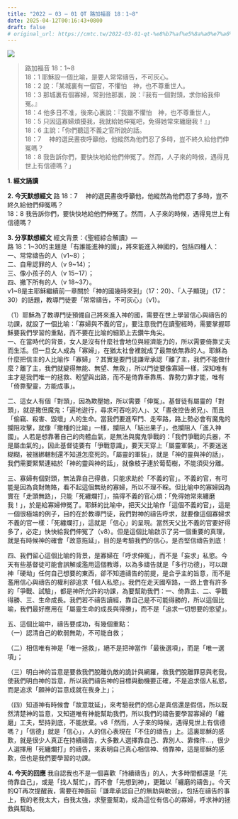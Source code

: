 ```yaml
---
title: "2022 – 03 – 01 QT 路加福音 18：1~8"
date: 2025-04-12T00:16:43+0800
draft: false
# original_url: https://cmtc.tw/2022-03-01-qt-%e8%b7%af%e5%8a%a0%e7%a6%8f%e9%9f%b3-18%ef%bc%9a18
---
```


![](/images/qt.jpg)
> 路加福音 18：1\~8  
> 18：1 耶穌設一個比喻，是要人常常禱告，不可灰心。  
> 18：2 說：「某城裏有一個官，不懼怕　神，也不尊重世人。  
> 18：3 那城裏有個寡婦，常到他那裏，說：『我有一個對頭，求你給我伸冤。』  
> 18：4 他多日不准，後來心裏說：『我雖不懼怕　神，也不尊重世人，  
> 18：5 只因這寡婦煩擾我，我就給她伸冤吧，免得她常來纏磨我！』」  
> 18：6 主說：「你們聽這不義之官所說的話。  
> 18：7 　神的選民晝夜呼籲他，他縱然為他們忍了多時，豈不終久給他們伸冤嗎？  
> 18：8 我告訴你們，要快快地給他們伸冤了。然而，人子來的時候，遇得見世上有信德嗎？」

**1. 經文誦讀**

**2.  今天默想經文**
路 18：7 　神的選民晝夜呼籲他，他縱然為他們忍了多時，豈不終久給他們伸冤嗎？  
18：8 我告訴你們，要快快地給他們伸冤了。然而，人子來的時候，遇得見世上有信德嗎？

**3. 分享默想經文**
經文背景：《聖經綜合解讀》—  
路 18：1\~30的主題是「有誰能進神的國」，將來能進入神國的，包括四種人：  
一、常常禱告的人（v1\~8）；  
二、自卑認罪的人（v 9\~14）；  
三、像小孩子的人（v 15\~17）；  
四、撇下所有的人（v 18\~37）。  
v1\~8是主耶穌繼續前一章關於「神的國幾時來到」（17：20）、「人子顯現」（17：30）的話題，教導門徒要「常常禱告，不可灰心」（v1）。

（1）耶穌為了教導門徒預備自己將來進入神的國，需要在世上學習信心與禱告的功課，就設了一個比喻：「寡婦與不義的官」，要注意我們在讀聖經時，需要掌握耶穌要我們學習的重點，而不要在比喻的細節上去鑽牛角尖。  
一、在當時代的背景，女人是沒有什麼社會地位與經濟能力的，所以需要倚靠丈夫而生活。但一旦女人成為「寡婦」，在猶太社會裡就成了最無依無靠的人。耶穌為什麼把信主的人比喻作「寡婦」？其實是要門徒謙卑承認「離了主，我們不能做什麼？離了主，我們就變得無能、無望、無救」，所以門徒要像寡婦一樣，深知唯有主才是我們唯一的拯救、盼望與出路，而不是倚靠車靠馬、靠勢力靠才能，唯有「倚靠聖靈，方能成事」。

二、這女人有個「對頭」，因為欺壓她，所以需要「伸冤」。基督徒有屬靈的「對頭」，就是撒但魔鬼：「遍地遊行，尋求可吞吃的人」、又「晝夜控告弟兄」、而且「偷竊、殺害、毀壞」人的生命。當我們要進窄門、走窄路，路上勢必會有魔鬼的攔阻攻擊，就像「撒種的比喻」一樣，攔阻人「結出果子」，也攔阻人「進入神國」。人若是想靠著自己的肉體血氣，是無法與魔鬼爭戰的：「我們爭戰的兵器，不是屬血氣的」。因此基督徒要有「爭戰意識」，要天天穿上「屬靈軍裝」，不要迷迷糊糊，被捆綁轄制還不知道怎麼死的。「屬靈的軍裝」，就是「神的靈與神的話」，我們需要緊緊連結於「神的靈與神的話」，就像枝子連於葡萄樹，不能須臾分離。

三、寡婦有個對頭，無法靠自己得救，只能求助於「不義的官」。不義的官，有可能是因為貪財賄賂，看不起這個無助的寡婦，所以不理不睬。但比喻中的寡婦因為實在「走頭無路」，只能「死纏爛打」，搞得不義的官心煩：「免得她常來纏磨我！」，於是給寡婦伸冤了。耶穌的比喻中，把天父比喻作「這個不義的官」，這是一個很極端的例子，目的在於教導門徒，我們對神的禱告呼求，就要像這個寡婦求不義的官一樣：「死纏爛打」，這就是「信心」的呈現。當然天父比不義的官要好得多了，必定」快快給我們伸冤了（v8）。但是這個比喻啟示了另一個重要的真理，就是有時候神的確會「故意拖延」，目的是考驗我們的信心，是否堅信禱告到底！

四、我們留心這個比喻的背景，是寡婦在「呼求伸冤」，而不是「妄求」私慾。今天有些基督徒可能會誤解或濫用這個教導，以為多禱告就是「多行功德」，可以跟神「硬坳」任何自己想要的東西，卻不知道禱告的前提，是合乎主的旨意，而不是濫用信心與禱告的權利卻追求「個人私慾」。我們在走天國窄路，一路上會有許多的「爭戰、試驗」，都是神所允許的功課，為要幫助我們：一、倚靠主、二、爭戰得勝、三、生命成長。我們若不禱告讀經，靠自己是不可能得勝的，所以這個比喻，我們最好應用在「屬靈生命的成長與得勝」，而不是「追求一切想要的慾望」。

五、這個比喻中，禱告要成功，有幾個重點：  
（一）認清自己的軟弱無助，不可能自救；

（二）相信唯有神是「唯一拯救」，絕不是把神當作「最後選項」，而是「唯一選項」；

（三）明白神的旨意是要救我們脫離仇敵的詭計與網羅，救我們脫離罪惡與老我，使我們明白神的旨意，所以我們禱告神的目標與動機要正確，不是追求個人私慾，而是追求「願神的旨意成就在我身上」；

（四）知道神有時候會「故意耽延」，來考驗我們的信心是真信還是假信，所以既然清楚神的旨意，又知道唯有神能幫助我們，所以我們的禱告要學習寡婦的「纏磨」工夫，堅持到底，不能放棄。v8「然而，人子來的時候，遇得見世上有信德嗎？」「信德」就是「信心」，人的信心表現在「不住的禱告」上。這裏耶穌的感歎，就是很少人真正在持續禱告，大多數人選擇靠自己、靠別人、靠條件…，很少人選擇用「死纏爛打」的禱告，來表明自己真心相信神、倚靠神，這是耶穌的感歎，但也是我們要學習的功課。

**4. 今天的回應**
我自認我也不是一個喜歡「持續禱告」的人，大多時間都還是「先倚靠自己」，或是「找人幫忙」，而不會「先想到神」，更難以「纏磨的禱告」。今天的QT再次提醒我，需要在神面前「謙卑承認自己的無助與軟弱」，包括在禱告的事上，我的老我太大，自我太強，求聖靈幫助，成為這位有信心的寡婦，呼求神的拯救與幫助。
